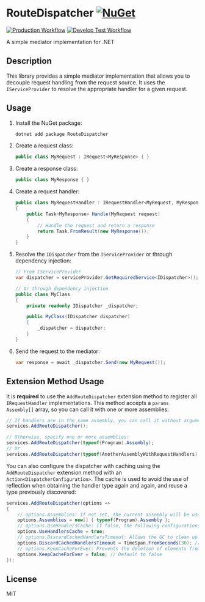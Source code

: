 # RouteDispatcher [![NuGet](https://img.shields.io/nuget/v/RouteDispatcher.svg)](https://www.nuget.org/packages/RouteDispatcher/)
[![Production Workflow](https://github.com/pablomederos/RouteDispatcher/actions/workflows/main.yaml/badge.svg)](https://github.com/pablomederos/RouteDispatcher/actions/workflows/main.yaml)
[![Develop Test Workflow](https://github.com/pablomederos/RouteDispatcher/actions/workflows/develop.yaml/badge.svg)](https://github.com/pablomederos/RouteDispatcher/actions/workflows/develop.yaml)

A simple mediator implementation for .NET

## Description

This library provides a simple mediator implementation that allows you to decouple request handling from the request source. It uses the `IServiceProvider` to resolve the appropriate handler for a given request.

## Usage

1.  Install the NuGet package:

    ```bash
    dotnet add package RouteDispatcher
    ```

2.  Create a request class:

    ```csharp
    public class MyRequest : IRequest<MyResponse> { }
    ```

3.  Create a response class:

    ```csharp
    public class MyResponse { }
    ```

4.  Create a request handler:

    ```csharp
    public class MyRequestHandler : IRequestHandler<MyRequest, MyResponse>
    {
        public Task<MyResponse> Handle(MyRequest request)
        {
            // Handle the request and return a response
            return Task.FromResult(new MyResponse());
        }
    }
    ```

5.  Resolve the `IDispatcher` from the `IServiceProvider` or through dependency injection:

    ```csharp
    // From IServiceProvider
    var dispatcher = serviceProvider.GetRequiredService<IDispatcher>();

    // Or through dependency injection
    public class MyClass
    {
        private readonly IDispatcher _dispatcher;

        public MyClass(IDispatcher dispatcher)
        {
            _dispatcher = dispatcher;
        }
    }
    ```

6.  Send the request to the mediator:

    ```csharp
    var response = await _dispatcher.Send(new MyRequest());
    ```

## Extension Method Usage

It is **required** to use the `AddRouteDispatcher` extension method to register all `IRequestHandler` implementations. This method accepts a `params Assembly[]` array, so you can call it with one or more assemblies:

```csharp
// If handlers are in the same assembly, you can call it without arguments:
services.AddRouteDispatcher();

// Otherwise, specify one or more assemblies:
services.AddRouteDispatcher(typeof(Program).Assembly);
// Or
services.AddRouteDispatcher(typeof(AnotherAssemblyWithRequestHandlers).Assembly, typeof(YetAnotherAssemblyWithRequestHandlers).Assembly);
```

You can also configure the dispatcher with caching using the `AddRouteDispatcher` extension method with an `Action<DispatcherConfiguration>`. The cache is used to avoid the use of reflection when obtaining the handler type again and again, and reuse a type previously discovered:

```csharp
services.AddRouteDispatcher(options =>
{
    // options.Assemblies: If not set, the current assembly will be used.
    options.Assemblies = new[] { typeof(Program).Assembly };
    // options.UseHandlersCache: If false, the following configurations are not needed.
    options.UseHandlersCache = true;
    // options.DiscardCachedHandlersTimeout: Allows the GC to clean up memory from handlers that are not used for a long time.
    options.DiscardCachedHandlersTimeout = TimeSpan.FromSeconds(30); // default to TimeSpan.FromSeconds(30)
    // options.KeepCacheForEver: Prevents the deletion of elements from the cache.
    options.KeepCacheForEver = false; // Default to false
});
```

## License

MIT